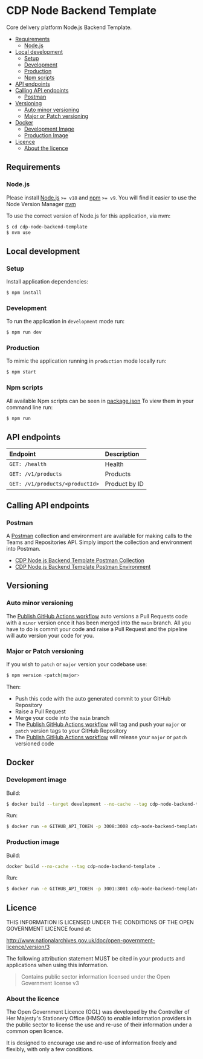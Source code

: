 # CDP Node Backend Template

Core delivery platform Node.js Backend Template.

- [Requirements](#requirements)
  - [Node.js](#nodejs)
- [Local development](#local-development)
  - [Setup](#setup)
  - [Development](#development)
  - [Production](#production)
  - [Npm scripts](#npm-scripts)
- [API endpoints](#api-endpoints)
- [Calling API endpoints](#calling-api-endpoints)
  - [Postman](#postman)
- [Versioning](#versioning)
  - [Auto minor versioning](#auto-minor-versioning)
  - [Major or Patch versioning](#major-or-patch-versioning)
- [Docker](#docker)
  - [Development Image](#development-image)
  - [Production Image](#production-image)
- [Licence](#licence)
  - [About the licence](#about-the-licence)

## Requirements

### Node.js

Please install [Node.js](http://nodejs.org/) `>= v18` and [npm](https://nodejs.org/) `>= v9`. You will find it
easier to use the Node Version Manager [nvm](https://github.com/creationix/nvm)

To use the correct version of Node.js for this application, via nvm:

```bash
$ cd cdp-node-backend-template
$ nvm use
```

## Local development

### Setup

Install application dependencies:

```bash
$ npm install
```

### Development

To run the application in `development` mode run:

```bash
$ npm run dev
```

### Production

To mimic the application running in `production` mode locally run:

```bash
$ npm start
```

### Npm scripts

All available Npm scripts can be seen in [package.json](./package.json)
To view them in your command line run:

```bash
$ npm run
```

## API endpoints

| Endpoint                        | Description   |
| :------------------------------ | :------------ |
| `GET: /health`                  | Health        |
| `GET: /v1/products`             | Products      |
| `GET: /v1/products/<productId>` | Product by ID |

## Calling API endpoints

### Postman

A [Postman](https://www.postman.com/) collection and environment are available for making calls to the Teams and
Repositories API. Simply import the collection and environment into Postman.

- [CDP Node.js Backend Template Postman Collection](postman/cdp-node.js-backend-template.postman_collection.json)
- [CDP Node.js Backend Template Postman Environment](postman/cdp-node.js-backend-template.postman_environment.json)

## Versioning

### Auto minor versioning

The [Publish GitHub Actions workflow](./.github/workflows/publish.yml) auto versions a Pull Requests code with a `minor`
version once it has been merged into the `main` branch.
All you have to do is commit your code and raise a Pull Request and the pipeline will auto version your code for you.

### Major or Patch versioning

If you wish to `patch` or `major` version your codebase use:

```bash
$ npm version <patch|major>
```

Then:

- Push this code with the auto generated commit to your GitHub Repository
- Raise a Pull Request
- Merge your code into the `main` branch
- The [Publish GitHub Actions workflow](./.github/workflows/publish.yml) will tag and push your `major` or `patch`
  version tags to your GitHub Repository
- The [Publish GitHub Actions workflow](./.github/workflows/publish.yml) will release your `major` or `patch`
  versioned code

## Docker

### Development image

Build:

```bash
$ docker build --target development --no-cache --tag cdp-node-backend-template:development .
```

Run:

```bash
$ docker run -e GITHUB_API_TOKEN -p 3008:3008 cdp-node-backend-template:development
```

### Production image

Build:

```bash
docker build --no-cache --tag cdp-node-backend-template .
```

Run:

```bash
$ docker run -e GITHUB_API_TOKEN -p 3001:3001 cdp-node-backend-template
```

## Licence

THIS INFORMATION IS LICENSED UNDER THE CONDITIONS OF THE OPEN GOVERNMENT LICENCE found at:

<http://www.nationalarchives.gov.uk/doc/open-government-licence/version/3>

The following attribution statement MUST be cited in your products and applications when using this information.

> Contains public sector information licensed under the Open Government license v3

### About the licence

The Open Government Licence (OGL) was developed by the Controller of Her Majesty's Stationery Office (HMSO) to enable
information providers in the public sector to license the use and re-use of their information under a common open
licence.

It is designed to encourage use and re-use of information freely and flexibly, with only a few conditions.

